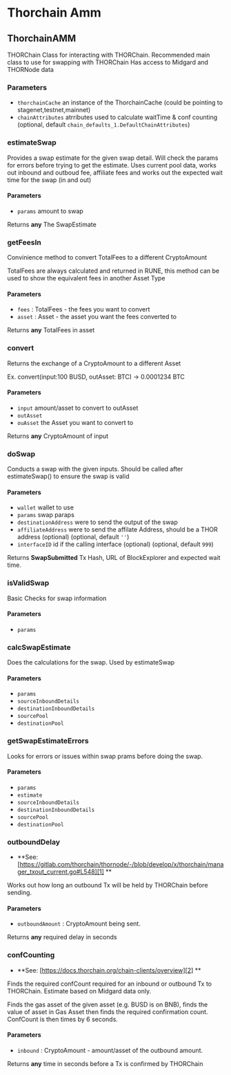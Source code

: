 # Thorchain Amm

<!-- Generated by documentation.js. Update this documentation by updating the source code. -->

## ThorchainAMM

THORChain Class for interacting with THORChain.
Recommended main class to use for swapping with THORChain
Has access to Midgard and THORNode data

### Parameters

-   `thorchainCache`  an instance of the ThorchainCache (could be pointing to stagenet,testnet,mainnet)
-   `chainAttributes`  atrributes used to calculate waitTime & conf counting (optional, default `chain_defaults_1.DefaultChainAttributes`)

### estimateSwap

Provides a swap estimate for the given swap detail. Will check the params for errors before trying to get the estimate.
Uses current pool data, works out inbound and outboud fee, affiliate fees and works out the expected wait time for the swap (in and out)

#### Parameters

-   `params`  amount to swap

Returns **any** The SwapEstimate

### getFeesIn

Convinience method to convert TotalFees to a different CryptoAmount

TotalFees are always calculated and returned in RUNE, this method can
be used to show the equivalent fees in another Asset Type

#### Parameters

-   `fees`  : TotalFees - the fees you want to convert
-   `asset`  : Asset - the asset you want the fees converted to

Returns **any** TotalFees in asset

### convert

Returns the exchange of a CryptoAmount to a different Asset

Ex. convert(input:100 BUSD, outAsset: BTC) -> 0.0001234 BTC

#### Parameters

-   `input`  amount/asset to convert to outAsset
-   `outAsset`  
-   `ouAsset`  the Asset you want to convert to

Returns **any** CryptoAmount of input

### doSwap

Conducts a swap with the given inputs. Should be called after estimateSwap() to ensure the swap is valid

#### Parameters

-   `wallet`  wallet to use
-   `params`  swap paraps
-   `destinationAddress`  were to send the output of the swap
-   `affiliateAddress`  were to send the affilate Address, should be a THOR address (optional) (optional, default `''`)
-   `interfaceID`  id if the calling interface (optional) (optional, default `999`)

Returns **SwapSubmitted** Tx Hash, URL of BlockExplorer and expected wait time.

### isValidSwap

Basic Checks for swap information

#### Parameters

-   `params`  

### calcSwapEstimate

Does the calculations for the swap.
Used by estimateSwap

#### Parameters

-   `params`  
-   `sourceInboundDetails`  
-   `destinationInboundDetails`  
-   `sourcePool`  
-   `destinationPool`  

### getSwapEstimateErrors

Looks for errors or issues within swap prams before doing the swap.

#### Parameters

-   `params`  
-   `estimate`  
-   `sourceInboundDetails`  
-   `destinationInboundDetails`  
-   `sourcePool`  
-   `destinationPool`  

### outboundDelay

-   **See: [https://gitlab.com/thorchain/thornode/-/blob/develop/x/thorchain/manager_txout_current.go#L548][1]
    **

Works out how long an outbound Tx will be held by THORChain before sending.

#### Parameters

-   `outboundAmount`  : CryptoAmount  being sent.

Returns **any** required delay in seconds

### confCounting

-   **See: [https://docs.thorchain.org/chain-clients/overview][2]
    **

Finds the required confCount required for an inbound or outbound Tx to THORChain. Estimate based on Midgard data only.

Finds the gas asset of the given asset (e.g. BUSD is on BNB), finds the value of asset in Gas Asset then finds the required confirmation count.
ConfCount is then times by 6 seconds.

#### Parameters

-   `inbound`  : CryptoAmount - amount/asset of the outbound amount.

Returns **any** time in seconds before a Tx is confirmed by THORChain

[1]: https://gitlab.com/thorchain/thornode/-/blob/develop/x/thorchain/manager_txout_current.go#L548

[2]: https://docs.thorchain.org/chain-clients/overview
